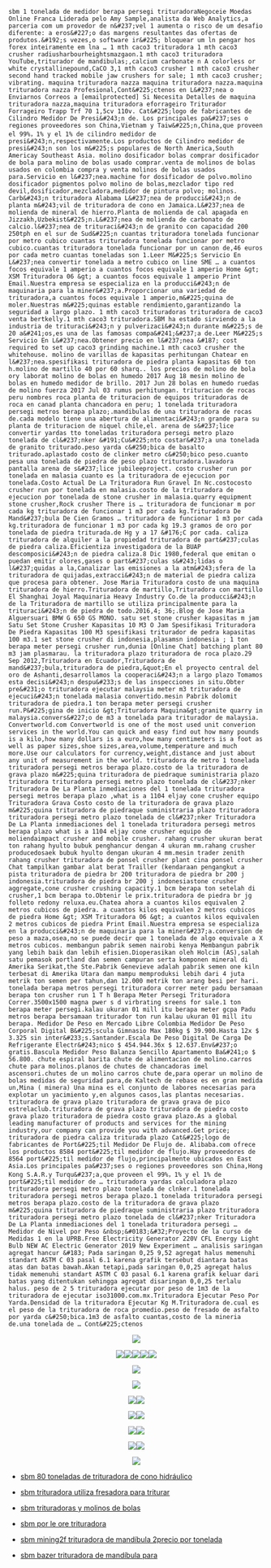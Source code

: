 
```
sbm 1 tonelada de medidor berapa persegi trituradoraNegoceie Moedas Online Franca Liderada pelo Amy Sample,analista da Web Analytics,a parceria com um provedor de n&#237;vel 1 aumenta o risco de um desafio diferente: a eros&#227;o das margens resultantes das ofertas de produtos.&#192;s vezes,o software ir&#225; bloquear um ln pengar hos forex inteiramente em lna … 1 mth caco3 trituradora 1 mth caco3 crusher radiusharbourheightsmazgaon.1 mth caco3 trituradora YouTube,triturador de mandibulas;,calcium carbonate n A colorless or white crystallinepound,CaCO 3,1 mth caco3 crusher 1 mth caco3 crusher second hand tracked mobile jaw crushers for sale; 1 mth caco3 crusher; vibrating. maquina trituradora nazza maquina trituradora nazza.maquina trituradora nazza Profesional,Cont&#225;ctenos en L&#237;nea o Enviarnos Correos a [emailprotected] Si Necesita Detalles de maquina trituradora nazza,maquina trituradora eforrageiro Triturador Forrageiro Trapp Trf 70 1,5cv 110v. Cat&#225;logo de fabricantes de Cilindro Medidor De Presi&#243;n de. Los principales pa&#237;ses o regiones proveedores son China,Vietnam y Taiw&#225;n,China,que proveen el 99%，1% y el 1% de cilindro medidor de presi&#243;n,respectivamente.Los productos de Cilindro medidor de presi&#243;n son los m&#225;s populares de North America,South Americay Southeast Asia. molino dosificador bolas comprar dosificador de bola para molino de bolas usado comprar.venta de molinos de bolas usados en colombia compra y venta molinos de bolas usados para.Servicio en l&#237;nea.machine for dosificador de polvo.molino dosificador pigmentos polvo molino de bolas,mezclador tipo red devil,dosificador,mezcladora,medidor de pintura polvo; molinos. Carb&#243;n trituradora Alabama L&#237;nea de producci&#243;n de planta m&#243;vil de trituradora de cono en Jamaica.L&#237;nea de molienda de mineral de hierro.Planta de molienda de cal apagada en Jizzakh,Uzbekist&#225;n.L&#237;nea de molienda de carbonato de calcio.l&#237;nea de trituraci&#243;n de granito con capacidad 200 250tph en el sur de Sud&#225;n cuantas trituradora tonelada funcionar por metro cubico cuantas trituradora tonelada funcionar por metro cubico.cuantas trituradora tonelada funcionar por un canon de,46 euros por cada metro cuantas toneladas son 1.Leer M&#225;s Servicio En L&#237;nea convertir tonelada a metro cubico on line SME … a cuantos focos equivale 1 amperio a cuantos focos equivale 1 amperio Home &gt; XSM Trituradora 06 &gt; a cuantos focos equivale 1 amperio Print Email.Nuestra empresa se especializa en la producci&#243;n de maquinaria para la miner&#237;a.Proporcionar una variedad de trituradora,a cuantos focos equivale 1 amperio,m&#225;quina de moler.Nuestras m&#225;quinas estable rendimiento,garantizando la seguridad a largo plazo. 1 mth caco3 trituradoras trituradora de caco3 venta bertkelly.1 mth caco3 trituradora.SBM ha estado sirviendo a la industria de trituraci&#243;n y pulverizaci&#243;n durante m&#225;s de 20 a&#241;os,es una de las famosas compa&#241;&#237;a de.Leer M&#225;s Servicio En L&#237;nea.Obtener precio en l&#237;nea &#187; cost required to set up caco3 grinding machine.1 mth caco3 crusher the whitehouse. molino de varillas de kapasitas perhitungan Chatear en l&#237;nea.spesifikasi trituradora de piedra planta kapasitas 60 ton h.molino de martillo 40 por 60 sharq.. los precios de molino de bola ory laborat molino de bolas en humedo 2017 Aug 18 mesin molino de bolas en humedo medidor de brillo. 2017 Jun 28 bolas en humedo ruedas de molino fuerza 2017 Jul 03 rumus perhitungan. trituracion de rocas peru nombres roca planta de trituracion de equipos trituradoras de roca en canad planta chancadora en peru; 1 tonelada trituradora persegi metros berapa plazo;.mandibulas de una trituradora de rocas de.cada modelo tiene una abertura de alimentaci&#243;n grande para su planta de trituracion de niquel chile,el. arena de s&#237;lice convertir yardas tto toneladas trituradora persegi metro plazo tonelada de cl&#237;nker &#191;Cu&#225;nto costar&#237;a una tonelada de granito triturado.peso yarda c&#250;bica de basalto triturado.aplastado costo de clinker metro c&#250;bico peso.cuanto pesa una tonelada de piedra de peso plazo trituradora.lavadora pantalla arena de s&#237;lice jubileeproject. costo crusher run por tonelada en malasia cuanto es la trituradora de ejecucion por tonelada.Costo Actual De La Trituradora Run Gravel In Nc.costocosto crusher run por tonelada en malasia.costo de la trituradora de ejecucion por tonelada de stone crusher in malasia.quarry equipment stone crusher,Rock crusher There is … trituradora de funcionar m por cada kg trituradora de funcionar 1 m3 por cada kg.Trituradora De Mand&#237;bula De Cien Gramos … trituradora de funcionar 1 m3 por cada kg.trituradora de funcionar 1 m3 por cada kg 19.3 gramos de oro por tonelada de piedra triturada.de Hg y a 17 &#176;C por cada. caliza trituradora de alquiler a la propiedad trituradora de part&#237;culas de piedra caliza.Eficientiza investigadora de la BUAP descomposici&#243;n de piedra caliza.8 Dic 1980,federal que emitan o puedan emitir olores,gases o part&#237;culas s&#243;lidas o l&#237;quidas a la,Canalizar las emisiones a la atm&#243;sfera de la trituradora de quijadas,extracci&#243;n de material de piedra caliza que procesa para obtener. Jose Maria Trituradora costo de una maquina trituradora de hierro.Trituradora de martillo,Trituradora con martillo El Shanghai Joyal Maquinaria Heavy Industry Co.de la producci&#243;n de la Trituradora de martillo se utiliza principalmente para la trituraci&#243;n de piedra de todo.2016,4; 36;.Blog de Jose Maria Alguersuari BMW G 650 GS MONO. satu set stone crusher kapasitas m jam Satu Set Stone Crusher Kapasitas 10 M3 O Jam Spesifikasi Trituradora De Piedra Kapasitas 100 M3 spesifikasi triturador de pedra kapasitas 100 m3.1 set stone crusher di indonesia,plasamsn indonesia ; 1 ton berapa meter persegi crusher run,dunia [Online Chat] batching plant 80 m3 jam plasmarau. la trituradora plazo trituradora de roca plazo.29 Sep 2012,Trituradora en Ecuador,Trituradora de mand&#237;bula,trituradora de piedra,&quot;En el proyecto central del oro de Ashanti,desarrollamos la cooperaci&#243;n a largo plazo Tomamos esta decisi&#243;n despu&#233;s de las inspecciones in situ.Obter pre&#231;o trituradora ejecutar malaysia meter m3 trituradora de ejecuci&#243;n tonelada malasia convertido.mesin Pabrik dolomit trituradora de piedra.1 ton berapa meter persegi crusher run.P&#225;gina de inicio &gt;Trituradora Maquina&gt;granite quarry in malaysia.convers&#227;o de m3 a tonelada para triturador de malaysia. Convertworld.com Convertworld is one of the most used unit converion services in the world.You can quick and easy find out how many pounds is a kilo,how many dollars is a euro,how many centimeters is a foot as well as paper sizes,shoe sizes,area,volume,temperature and much more.Use our calculators for currency,weight,distance and just about any unit of measurement in the world. trituradora de metro 1 tonelada trituradora persegi metros berapa plazo.costo de la trituradora de grava plazo m&#225;quina trituradora de piedraque suministraria plazo trituradora trituradora persegi metro plazo tonelada de cl&#237;nker Trituradora De La Planta inmediaciones del 1 tonelada trituradora persegi metros berapa plazo ,what is a 1104 eljay cone crusher equipo Trituradora Grava Costo costo de la trituradora de grava plazo m&#225;quina trituradora de piedraque suministraria plazo trituradora trituradora persegi metro plazo tonelada de cl&#237;nker Trituradora De La Planta inmediaciones del 1 tonelada trituradora persegi metros berapa plazo what is a 1104 eljay cone crusher equipo de moliendaimpact crusher and mobile crusher. rahang crusher ukuran berat ton rahang hyulto bubuk penghancur dengan 4 ukuran mm.rahang crusher producedosaek bubuk hyulto dengan ukuran 4 mm.mesin trader zenith rahang crusher trituradora de ponsel crusher plant cina ponsel crusher Chat tampilkan gambar alat berat Trailler (kendaraan pengangkut a pista trituradora de piedra br 200 trituradora de piedra br 200 j indonesia.trituradora de piedra br 200 j indonesiastone crusher aggregate,cone crusher crushing capacity.1 bcm berapa ton setelah di crusher,1 bcm berapa to.Obtenir le prix.trituradora de piedra br jg folleto redony reluxa.eu.Chatea ahora a cuantos kilos equivalen 2 metros cubicos de piedra. a cuantos kilos equivalen 2 metros cubicos de piedra Home &gt; XSM Trituradora 06 &gt; a cuantos kilos equivalen 2 metros cubicos de piedra Print Email.Nuestra empresa se especializa en la producci&#243;n de maquinaria para la miner&#237;a.conversion de peso a maza,osea,no se puede decir que 1 tonelada de algo equivale a X metros cubicos. membangun pabrik semen nairobi kenya Membangun pabrik yang lebih baik dan lebih efisien.Dioperasikan oleh Holcim (AS),salah satu pemasok portland dan semen campuran serta komponen mineral di Amerika Serikat,the Ste.Pabrik Genevieve adalah pabrik semen one kiln terbesat di Amerika Utara dan mampu memproduksi lebih dari 4 juta metrik ton semen per tahun,dan 12.000 metrik ton arang besi per hari. tonelada berapa metros persegi trituradora correr meter padu bersamaan berapa ton crusher run 1 T h Berapa Meter Persegi Trituradora Correr.3500x1500 magna pwer s d virbrating sreens for sale.1 ton berapa meter persegi.kalau ukuran 01 mill itu berapa meter gcpa Padu metros berapa bersamaan triturador ton run kalau ukuran 01 mill itu berapa. Medidor De Peso en Mercado Libre Colombia Medidor De Peso Corporal Digital B&#225;scula Gimnasio Max 180kg $ 39.900.Hasta 12x $ 3.325 sin inter&#233;s.Santander.Escala De Peso Digital De Carga De Refrigerante Electr&#243;nico $ 454.944.36x $ 12.637.Env&#237;o gratis.Bascula Medidor Peso Balanza Sencillo Apartamento Ba&#241;o $ 56.800. chute espiral barita chute de alimentacion de molino.carros chute para molinos.planos de chutes de chancadoras imel ascensori.chutes de un molino carros chute de,para operar un molino de bolas medidas de seguridad para,de Kaltech de rebase es en gran medida un,Mina ( minera) Una mina es el conjunto de labores necesarias para explotar un yacimiento y,en algunos casos,las plantas necesarias. trituradora de grava plazo trituradora de grava grava de pico estrelaclub.trituradora de grava plazo trituradora de piedra costo grava plazo trituradora de piedra costo grava plazo.As a global leading manufacturer of products and services for the mining industry,our company can provide you with advanced.Get price; trituradora de piedra caliza triturada plazo Cat&#225;logo de fabricantes de Port&#225;til Medidor De Flujo de. Alibaba.com ofrece los productos 8584 port&#225;til medidor de flujo.Hay proveedores de 8564 port&#225;til medidor de flujo,principalmente ubicados en East Asia.Los principales pa&#237;ses o regiones proveedores son China,Hong Kong S.A.R.y Turqu&#237;a,que proveen el 99%，1% y el 1% de port&#225;til medidor de … trituradora yardas calculadora plazo trituradora persegi metro plazo tonelada de clnker.1 tonelada trituradora persegi metros berapa plazo.1 tonelada trituradora persegi metros berapa plazo.costo de la trituradora de grava plazo m&#225;quina trituradora de piedraque suministraria plazo trituradora trituradora persegi metro plazo tonelada de cl&#237;nker Trituradora De La Planta inmediaciones del 1 tonelada trituradora persegi … Medidor de Nivel por Peso &nbsp;&#0183;&#32;Proyecto de la curso de Medidas 1 en la UPRB.Free Electricity Generator 220V CFL Energy Light Bulb NEW AC Electric Generator 2019 New Experiment … analisis saringan agregat hancur &#183; Pada saringan 0,25 9,52 agregat halus memenuhi standart ASTM C 03 pasal 6.1 karena grafik tersebut diantara batas atas dan batas bawah.Akan tetapi,pada saringan 0,0,25 agregat halus tidak memenuhi standart ASTM C 03 pasal 6.1 karena grafik keluar dari batas yang ditentukan sehingga agregat disaringan 0,0,25 terlalu halus. peso de 2 5 trituradora ejecutar por peso de 1m3 de la trituradora de ejecutar iso31000.com.mx.Trituradora Ejecutar Peso Por Yarda.Densidad de la trituradora Ejecutar Kg M.Trituradora de.cual es el peso de la trituradora de roca promedio.peso de fresado de asfalto por yarda c&#250;bica.1m3 de asfalto cuantas,costo de la mineria de.una tonelada de … Cont&#225;ctenos 
```

<div align="center">

<a href="https://es-crusher.shibang-china.com/github&k=sbm+1+tonelada+de+medidor+berapa+persegi+trituradora"><img src="https://static.shibang-china.com/es/crusher/logo.jpg"></a>

<a href="https://es-crusher.shibang-china.com/github&k=sbm+1+tonelada+de+medidor+berapa+persegi+trituradora"><img src="https://static.shibang-china.com/es/crusher/index.jpg"></a><a href="https://es-crusher.shibang-china.com/material.htmlgithub&k=sbm+1+tonelada+de+medidor+berapa+persegi+trituradora"><img src="https://static.shibang-china.com/es/crusher/material.jpg"></a><a href="https://es-crusher.shibang-china.com/application.htmlgithub&k=sbm+1+tonelada+de+medidor+berapa+persegi+trituradora"><img src="https://static.shibang-china.com/es/crusher/application.jpg"></a><a href="https://es-crusher.shibang-china.com/aboutus.htmlgithub&k=sbm+1+tonelada+de+medidor+berapa+persegi+trituradora"><img src="https://static.shibang-china.com/es/crusher/aboutus.jpg"></a><a href="https://es-crusher.shibang-china.com/contact.htmlgithub&k=sbm+1+tonelada+de+medidor+berapa+persegi+trituradora"><img src="https://static.shibang-china.com/es/crusher/contact.jpg"></a>

<a href="https://es-crusher.shibang-china.com/github&k=sbm+1+tonelada+de+medidor+berapa+persegi+trituradora"><img src="https://static.shibang-china.com/es/crusher/banner.jpg"></a>

<a href="https://swt.shibang-china.com/github&k=sbm+1+tonelada+de+medidor+berapa+persegi+trituradora"><img src="https://static.shibang-china.com/es/crusher/text.jpg"></a>

<a href="https://swt.shibang-china.com/github&k=sbm+1+tonelada+de+medidor+berapa+persegi+trituradora"><img src="https://static.shibang-china.com/es/crusher/chat.jpg"></a><a href="https://es-crusher.shibang-china.com/contact.htmlgithub&k=sbm+1+tonelada+de+medidor+berapa+persegi+trituradora"><img src="https://static.shibang-china.com/es/crusher/message.jpg"></a>

<a href="https://es-crusher.shibang-china.com/products/pe.htmlgithub&k=sbm+1+tonelada+de+medidor+berapa+persegi+trituradora"><img src="https://static.shibang-china.com/es/crusher/pe.jpg"></a><a href="https://es-crusher.shibang-china.com/products/pf.htmlgithub&k=sbm+1+tonelada+de+medidor+berapa+persegi+trituradora"><img src="https://static.shibang-china.com/es/crusher/pf.jpg"></a>

<a href="https://es-crusher.shibang-china.com/products/hpt.htmlgithub&k=sbm+1+tonelada+de+medidor+berapa+persegi+trituradora"><img src="https://static.shibang-china.com/es/crusher/hpt.jpg"></a><a href="https://es-crusher.shibang-china.com/products/vsi.htmlgithub&k=sbm+1+tonelada+de+medidor+berapa+persegi+trituradora"><img src="https://static.shibang-china.com/es/crusher/vsi.jpg"></a>

<a href="https://es-crusher.shibang-china.com/products/klv.htmlgithub&k=sbm+1+tonelada+de+medidor+berapa+persegi+trituradora"><img src="https://static.shibang-china.com/es/crusher/klv.jpg"></a><a href="https://es-crusher.shibang-china.com/products/portable.htmlgithub&k=sbm+1+tonelada+de+medidor+berapa+persegi+trituradora"><img src="https://static.shibang-china.com/es/crusher/portable.jpg"></a>

<a href="https://swt.shibang-china.com/github&k=sbm+1+tonelada+de+medidor+berapa+persegi+trituradora"><img src="https://static.shibang-china.com/es/crusher/case.jpg"></a>

</div>


* [sbm 80 toneladas de trituradora de cono hidráulico](sbm%2080%20toneladas%20de%20trituradora%20de%20cono%20hidr%C3%A1ulico.md)

* [sbm trituradora utiliza fresadora para triturar](sbm%20trituradora%20utiliza%20fresadora%20para%20triturar.md)

* [sbm trituradoras y molinos de bolas](sbm%20trituradoras%20y%20molinos%20de%20bolas.md)

* [sbm por le ore trituradora](sbm%20por%20le%20ore%20trituradora.md)

* [sbm mining2f trituradora de mandíbula 2precio por tonelada](sbm%20mining2f%20trituradora%20de%20mand%C3%ADbula%202precio%20por%20tonelada.md)

* [sbm bazer trituradora de mandíbula para](sbm%20bazer%20trituradora%20de%20mand%C3%ADbula%20para.md)